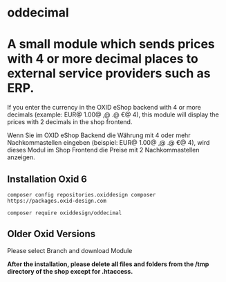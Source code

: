 # oddecimal
<h1>A small module which sends prices with 4 or more decimal places to external service providers such as ERP.</h1>

<p>If you enter the currency in the OXID eShop backend with 4 or more decimals (example: EUR@ 1.00@ ,@ .@ €@ 4), this module will display the prices with 2 decimals in the shop frontend.</p>

<p>Wenn Sie im OXID eShop Backend die Währung mit 4 oder mehr Nachkommastellen eingeben (beispiel: EUR@ 1.00@ ,@ .@ €@ 4), wird dieses Modul im Shop Frontend die Preise mit 2 Nachkommastellen anzeigen.<p> 


<h2>Installation Oxid 6</h2>
<p><code>composer config repositories.oxiddesign composer https://packages.oxid-design.com</code></p>
<p><code>composer require oxiddesign/oddecimal</code></p>

<h2>Older Oxid Versions</h2>
<p>Please select Branch and download Module</p>

<strong>After the installation, please delete all files and folders from the /tmp directory of the shop except for .htaccess.</strong>
